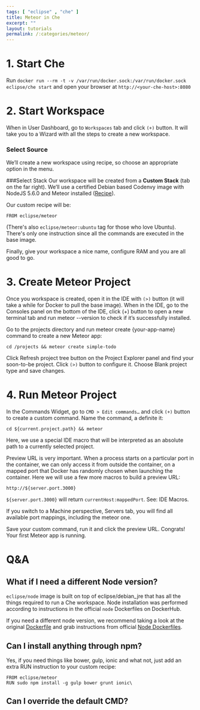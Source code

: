 ```yaml
---
tags: [ "eclipse" , "che" ]
title: Meteor in Che
excerpt: ""
layout: tutorials
permalink: /:categories/meteor/
---
```

# 1. Start Che  
Run `docker run --rm -t -v /var/run/docker.sock:/var/run/docker.sock eclipse/che start` and open your browser at `http://<your-che-host>:8080`

# 2. Start Workspace  
When in User Dashboard, go to `Workspaces` tab and click `(+)` button. It will take you to a Wizard with all the steps to create a new workspace.

### Select Source
We’ll create a new workspace using recipe, so choose an appropriate option in the menu.

###Select Stack
Our workspace will be created from a **Custom Stack** (tab on the far right). We’ll use a certified Debian based Codenvy image with NodeJS 5.6.0 and Meteor installed ([Recipe](https://raw.githubusercontent.com/eclispe/che-dockerfiles/master/meteor/latest/Dockerfile)).

Our custom recipe will be:

`FROM eclipse/meteor`

(There's also `eclipse/meteor:ubuntu` tag for those who love Ubuntu). There's only one instruction since all the commands are executed in the base image.

Finally, give your workspace a nice name, configure RAM and you are all good to go.

# 3. Create Meteor Project  
Once you workspace is created, open it in the IDE with `(>)` button (it will take a while for Docker to pull the base image). When in the IDE, go to the Consoles panel on the bottom of the IDE, click (+) button to open a new terminal tab and run meteor --version to check if it’s successfully installed.

Go to the projects directory and run meteor create {your-app-name} command to create a new Meteor app:

`cd /projects && meteor create simple-todo`

Click Refresh project tree button on the Project Explorer panel and find your soon-to-be project. Click `(>)` button to configure it. Choose Blank project type and save changes.         

# 4. Run Meteor Project  
In the Commands Widget, go to `CMD > Edit commands…` and click `(+)` button to create a custom command. Name the command, a definite it:

`cd ${current.project.path} && meteor`

Here, we use a special IDE macro that will be interpreted as an absolute path to a currently selected project.

Preview URL is very important. When a process starts on a particular port in the container, we can only access it from outside the container, on a mapped port that Docker has randomly chosen when launching the container. Here we will use a few more macros to build a preview URL:

`http://${server.port.3000}`  

`${server.port.3000}` will return `currentHost:mappedPort`. See: IDE Macros.

If you switch to a Machine perspective, Servers tab, you will find all available port mappings, including the meteor one.

Save your custom command, run it and click the preview URL. Congrats! Your first Meteor app is running.
# Q&A  
## What if I need a different Node version?

`eclipse/node` image is built on top of eclipse/debian_jre that has all the things required to run a Che workspace. Node installation was performed according to instructions in the official `node` Dockerfiles on DockerHub.

If you need a different node version, we recommend taking a look at the original [Dockerfile](https://github.com/eclipse/che-dockerfiles/blob/master/meteor/debian/Dockerfile) and grab instructions from official [Node Dockerfiles](https://github.com/nodejs/docker-node/tree/0c722500f66fb5f606a57824babe9798ae98667b).

## Can I install anything through npm?

Yes, if you need things like bower, gulp, ionic and what not, just add an extra RUN instruction to your custom recipe:
```shell  
FROM eclipse/meteor
RUN sudo npm install -g gulp bower grunt ionic\
```
## Can I override the default CMD?
